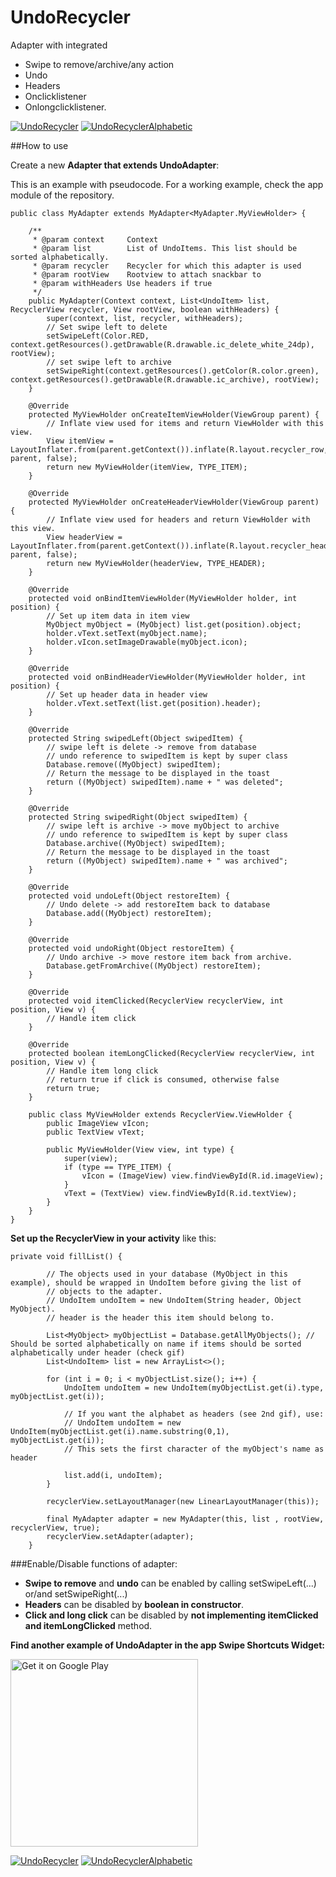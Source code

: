 # UndoRecycler
Adapter with integrated 
- Swipe to remove/archive/any action
- Undo
- Headers
- Onclicklistener
- Onlongclicklistener.


[![UndoRecycler](http://i.imgur.com/jFQTroq.gif)](http://imgur.com/jFQTroq) [![UndoRecyclerAlphabetic](http://i.imgur.com/5bgXPR2.gif)](http://imgur.com/5bgXPR2)

##How to use

Create a new **Adapter that extends UndoAdapter**:

This is an example with pseudocode.
For a working example, check the app module of the repository.

```
public class MyAdapter extends MyAdapter<MyAdapter.MyViewHolder> {

    /**
     * @param context     Context
     * @param list        List of UndoItems. This list should be sorted alphabetically.
     * @param recycler    Recycler for which this adapter is used
     * @param rootView    Rootview to attach snackbar to
     * @param withHeaders Use headers if true
     */
    public MyAdapter(Context context, List<UndoItem> list, RecyclerView recycler, View rootView, boolean withHeaders) {
        super(context, list, recycler, withHeaders);
        // Set swipe left to delete
        setSwipeLeft(Color.RED, context.getResources().getDrawable(R.drawable.ic_delete_white_24dp), rootView);
        // set swipe left to archive
        setSwipeRight(context.getResources().getColor(R.color.green), context.getResources().getDrawable(R.drawable.ic_archive), rootView);
    }

    @Override
    protected MyViewHolder onCreateItemViewHolder(ViewGroup parent) {
        // Inflate view used for items and return ViewHolder with this view.
        View itemView = LayoutInflater.from(parent.getContext()).inflate(R.layout.recycler_row, parent, false);
        return new MyViewHolder(itemView, TYPE_ITEM);
    }

    @Override
    protected MyViewHolder onCreateHeaderViewHolder(ViewGroup parent) {
        // Inflate view used for headers and return ViewHolder with this view.
        View headerView = LayoutInflater.from(parent.getContext()).inflate(R.layout.recycler_header, parent, false);
        return new MyViewHolder(headerView, TYPE_HEADER);
    }

    @Override
    protected void onBindItemViewHolder(MyViewHolder holder, int position) {
        // Set up item data in item view
        MyObject myObject = (MyObject) list.get(position).object;
        holder.vText.setText(myObject.name);
        holder.vIcon.setImageDrawable(myObject.icon);
    }

    @Override
    protected void onBindHeaderViewHolder(MyViewHolder holder, int position) {
        // Set up header data in header view
        holder.vText.setText(list.get(position).header);
    }

    @Override
    protected String swipedLeft(Object swipedItem) {
        // swipe left is delete -> remove from database
        // undo reference to swipedItem is kept by super class
        Database.remove((MyObject) swipedItem);
        // Return the message to be displayed in the toast
        return ((MyObject) swipedItem).name + " was deleted";
    }

    @Override
    protected String swipedRight(Object swipedItem) {
        // swipe left is archive -> move myObject to archive
        // undo reference to swipedItem is kept by super class
        Database.archive((MyObject) swipedItem);
        // Return the message to be displayed in the toast
        return ((MyObject) swipedItem).name + " was archived";
    }

    @Override
    protected void undoLeft(Object restoreItem) {
        // Undo delete -> add restoreItem back to database
        Database.add((MyObject) restoreItem);
    }

    @Override
    protected void undoRight(Object restoreItem) {
        // Undo archive -> move restore item back from archive.
        Database.getFromArchive((MyObject) restoreItem);
    }

    @Override
    protected void itemClicked(RecyclerView recyclerView, int position, View v) {
        // Handle item click
    }

    @Override
    protected boolean itemLongClicked(RecyclerView recyclerView, int position, View v) {
        // Handle item long click
        // return true if click is consumed, otherwise false
        return true;
    }

    public class MyViewHolder extends RecyclerView.ViewHolder {
        public ImageView vIcon;
        public TextView vText;

        public MyViewHolder(View view, int type) {
            super(view);
            if (type == TYPE_ITEM) {
                vIcon = (ImageView) view.findViewById(R.id.imageView);
            }
            vText = (TextView) view.findViewById(R.id.textView);
        }
    }
}
```

**Set up the RecyclerView in your activity** like this:

```
private void fillList() {

        // The objects used in your database (MyObject in this example), should be wrapped in UndoItem before giving the list of 
        // objects to the adapter.
        // UndoItem undoItem = new UndoItem(String header, Object MyObject).
        // header is the header this item should belong to.
        
        List<MyObject> myObjectList = Database.getAllMyObjects(); // Should be sorted alphabetically on name if items should be sorted alphabetically under header (check gif)
        List<UndoItem> list = new ArrayList<>();
        
        for (int i = 0; i < myObjectList.size(); i++) {
            UndoItem undoItem = new UndoItem(myObjectList.get(i).type, myObjectList.get(i));
            
            // If you want the alphabet as headers (see 2nd gif), use:
            // UndoItem undoItem = new UndoItem(myObjectList.get(i).name.substring(0,1), myObjectList.get(i));
            // This sets the first character of the myObject's name as header
            
            list.add(i, undoItem);
        }

        recyclerView.setLayoutManager(new LinearLayoutManager(this));

        final MyAdapter adapter = new MyAdapter(this, list , rootView, recyclerView, true);
        recyclerView.setAdapter(adapter);
    } 
```

###Enable/Disable functions of adapter:

- **Swipe to remove** and **undo** can be enabled by calling setSwipeLeft(...) or/and setSwipeRight(...)
- **Headers** can be disabled by **boolean in constructor**.
- **Click and long click** can be disabled by **not implementing itemClicked and itemLongClicked** method.



**Find another example of UndoAdapter in the app Swipe Shortcuts Widget:**

<a href="https://play.google.com/store/apps/details?id=com.cuttingedge.swipeshortcuts"><img alt="Get it on Google Play" src="https://play.google.com/intl/en_us/badges/images/apps/en-play-badge-border.png" width="300" /></a>

[![UndoRecycler](http://i.imgur.com/R0zn49u.gif)](http://imgur.com/R0zn49u) [![UndoRecyclerAlphabetic](http://i.imgur.com/0hifpra.gif)](http://imgur.com/0hifpra)
